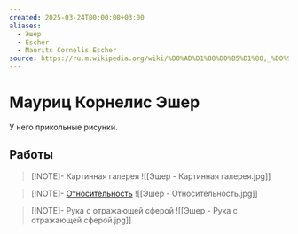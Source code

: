 ```yaml
---
created: 2025-03-24T00:00:00+03:00
aliases:
  - Эшер
  - Escher
  - Maurits Cornelis Escher
source: https://ru.m.wikipedia.org/wiki/%D0%AD%D1%88%D0%B5%D1%80,_%D0%9C%D0%B0%D1%83%D1%80%D0%B8%D1%86_%D0%9A%D0%BE%D1%80%D0%BD%D0%B5%D0%BB%D0%B8%D1%81
---
```


# Мауриц Корнелис Эшер

У него прикольные рисунки.

## Работы


> [!NOTE]- Картинная галерея
> ![[Эшер - Картинная галерея.jpg]]

> [!NOTE]- [Относительность](https://artchive.ru/escher/works/200179~Otnositel'nost')
> ![[Эшер - Относительность.jpg]]


> [!NOTE]- Рука с отражающей сферой
> ![[Эшер - Рука с отражающей сферой.jpg]]
